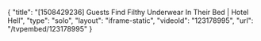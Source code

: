 {
    "title": "[1508429236] Guests Find Filthy Underwear In Their Bed | Hotel Hell",
    "type": "solo",
    "layout": "iframe-static",
    "videoId": "123178995",
    "url": "\/tvpembed\/123178995"
}